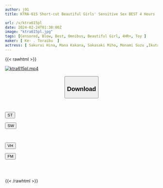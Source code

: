 ```yaml
---
author: j91
title: KTRA-615 Short-cut Beautiful Girls' Sensitive Sex BEST 4 Hours

url: /v/ktra615pl
date: 2024-02-24T01:30:00Z
image: "ktra615pl.jpg"
tags: [Censored, Blow, Best, Omnibus, Beautiful Girl, 4HR+, Toy	]
maker: [ Ke- . Toraibu  ]
actress: [ Sakurai Hina, Mana Kakana, Sakasaki Miho, Monami Suzu ,Ikuta Machi ]
---
```



{{< rawhtml >}}

<div class="video" data-videoid="xOP8XbvlmJfkalj">
    <a href="javascript:;">
        <img src="/v/ktra615pl/ktra615pl.jpg" width="WIDTH" height="HEIGHT" alt="ktra615pl.mp4" loading="lazy">
    </a>
</div>

<script type="text/javascript" src="https://j91.asia/asset/on-demand-st.js"></script>

<br>
  <link rel="stylesheet" href="https://j91.asia/asset/bs5.css">
  
  <center>
  <button class="btn btn-primary" type="button" data-bs-toggle="collapse" data-bs-target=".multi-collapse" aria-expanded="false" aria-controls="multiCollapseExample1 multiCollapseExample2"><h2>Download</h2></button></center>
</p>
<div class="row">
  <div class="col">
    <div class="collapse multi-collapse" id="multiCollapseExample1">
      <div class="card card-body">
	      	      <br>
<div class="buttons">  
<p><a href="https://streamtape.to/v/xOP8XbvlmJfkalj" target="_blank"><button class="btn-hover color-3"><i class="fa fa-download"></i> ST</button></a></p>
<p><a href="https://cdnwish.com/owx9hefbc08i" target="_blank"><button class="btn-hover color-2"><i class="fa fa-download"></i> SW</button></a></p></div>
    </div>
  </div>
</div>
  <div class="col">
    <div class="collapse multi-collapse" id="multiCollapseExample2">
      <div class="card card-body">
	      <br>
<div class="buttons">
<p><a href="javascript:;"><button class="btn-hover color-9"><i class="fa fa-download"></i> VH</button></a></p>
<p><a href="javascript:;"><button class="btn-hover color-8"><i class="fa fa-download"></i> FM</button></a></p></div>
<br><br>
      </div>
    </div>
  </div>
</div>

{{< /rawhtml >}}